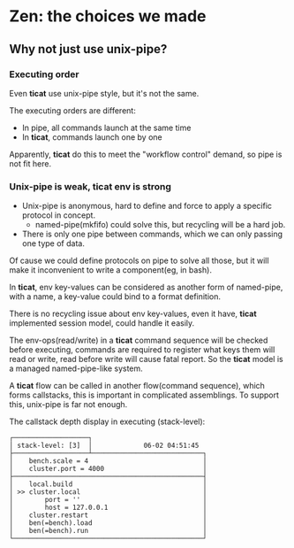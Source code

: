 # Zen: the choices we made

## Why not just use unix-pipe?

### Executing order

Even **ticat** use unix-pipe style, but it's not the same.

The executing orders are different:
* In pipe, all commands launch at the same time
* In **ticat**, commands launch one by one

Apparently, **ticat** do this to meet the "workflow control" demand, so pipe is not fit here.

### Unix-pipe is weak, ticat env is strong

* Unix-pipe is anonymous, hard to define and force to apply a specific protocol in concept.
    - named-pipe(mkfifo) could solve this, but recycling will be a hard job.
* There is only one pipe between commands, which we can only passing one type of data.

Of cause we could define protocols on pipe to solve all those,
but it will make it inconvenient to write a component(eg, in bash).

In **ticat**, env key-values can be considered as another form of named-pipe,
with a name, a key-value could bind to a format definition.

There is no recycling issue about env key-values,
even it have, **ticat** implemented session model, could handle it easily.

The env-ops(read/write) in a **ticat** command sequence will be checked before executing,
commands are required to register what keys them will read or write,
read before write will cause fatal report.
So the **ticat** model is a managed named-pipe-like system.

A **ticat** flow can be called in another flow(command sequence),
which forms callstacks, this is important in complicated assemblings.
To support this, unix-pipe is far not enough.

The callstack depth display in executing (stack-level):
```
┌───────────────────┐
│ stack-level: [3]  │             06-02 04:51:45
├───────────────────┴────────────────────────────┐
│    bench.scale = 4                             │
│    cluster.port = 4000                         │
├────────────────────────────────────────────────┤
│    local.build                                 │
│ >> cluster.local                               │
│        port = ''                               │
│        host = 127.0.0.1                        │
│    cluster.restart                             │
│    ben(=bench).load                            │
│    ben(=bench).run                             │
└────────────────────────────────────────────────┘
```
